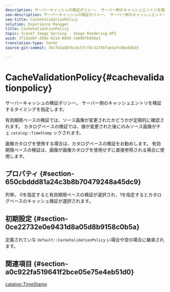 ```yaml
---
description: サーバーキャッシュの検証ポリシー。 サーバー側のキャッシュエントリを検証するタイミングを指定します。
seo-description: サーバーキャッシュの検証ポリシー。 サーバー側のキャッシュエントリを検証するタイミングを指定します。
seo-title: CacheValidationPolicy
solution: Experience Manager
title: CacheValidationPolicy
topic: Scene7 Image Serving - Image Rendering API
uuid: 371dadbf-d58e-4214-8050-7e8907b436e3
translation-type: tm+mt
source-git-commit: 7bc7b3a86fbcdc57cfdc31745fae3afc06e44b15

---
```



# CacheValidationPolicy{#cachevalidationpolicy}

サーバーキャッシュの検証ポリシー。 サーバー側のキャッシュエントリを検証するタイミングを指定します。

有効期限ベースの検証では、ソース画像が変更されたかどうかが定期的に確認されます。 カタログベースの検証では、値が変更された後にのみソース画像がチェ `catalog::TimeStamp` ックされます。

画像カタログを使用する場合は、カタログベースの検証をお勧めします。 有効期限ベースの検証は、画像が画像カタログを使用せずに直接参照される場合に使用します。

## プロパティ {#section-650cbddd81a24c3b8b70479248a45dc9}

列挙。 0を指定すると有効期限ベースの検証が選択され、1を指定するとカタログベースのキャッシュ検証が選択されます。

## 初期設定 {#section-0ce22732e0e9431d8a05d8b9158c0b5a}

定義されていな `default::CacheValidationPolicy` い場合や空の場合に継承されます。

## 関連項目 {#section-a0c922fa519641f2bce05e75e4eb51d0}

[catalog::TimeStamp](../../../../../is-api/image-catalog/image-serving-api-ref/c-image-catalog-reference/c-image-svg-data-reference/c-svg-data-reference/r-timestamp-svg.md#reference-59a27b72f4cb4a53a3baba83214c4ded)
